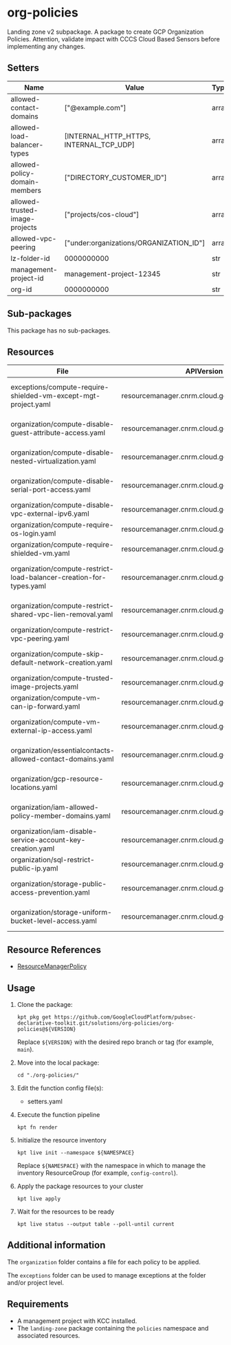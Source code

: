 <!-- BEGINNING OF PRE-COMMIT-BLUEPRINT DOCS HOOK:TITLE -->
# org-policies


<!-- END OF PRE-COMMIT-BLUEPRINT DOCS HOOK:TITLE -->
<!-- BEGINNING OF PRE-COMMIT-BLUEPRINT DOCS HOOK:BODY -->
Landing zone v2 subpackage.
A package to create GCP Organization Policies.
Attention, validate impact with CCCS Cloud Based Sensors before implementing any changes.

## Setters

|              Name              |                  Value                  | Type  | Count |
|--------------------------------|-----------------------------------------|-------|-------|
| allowed-contact-domains        | ["@example.com"]                        | array |     1 |
| allowed-load-balancer-types    | [INTERNAL_HTTP_HTTPS, INTERNAL_TCP_UDP] | array |     1 |
| allowed-policy-domain-members  | ["DIRECTORY_CUSTOMER_ID"]               | array |     1 |
| allowed-trusted-image-projects | ["projects/cos-cloud"]                  | array |     1 |
| allowed-vpc-peering            | ["under:organizations/ORGANIZATION_ID"] | array |     1 |
| lz-folder-id                   |                              0000000000 | str   |     0 |
| management-project-id          | management-project-12345                | str   |     1 |
| org-id                         |                              0000000000 | str   |    20 |

## Sub-packages

This package has no sub-packages.

## Resources

|                                File                                 |                  APIVersion                   |         Kind          |                       Name                        | Namespace |
|---------------------------------------------------------------------|-----------------------------------------------|-----------------------|---------------------------------------------------|-----------|
| exceptions/compute-require-shielded-vm-except-mgt-project.yaml      | resourcemanager.cnrm.cloud.google.com/v1beta1 | ResourceManagerPolicy | compute-require-shielded-vm-except-mgt-project    | policies  |
| organization/compute-disable-guest-attribute-access.yaml            | resourcemanager.cnrm.cloud.google.com/v1beta1 | ResourceManagerPolicy | compute-disable-guest-attribute-access            | policies  |
| organization/compute-disable-nested-virtualization.yaml             | resourcemanager.cnrm.cloud.google.com/v1beta1 | ResourceManagerPolicy | compute-disable-nested-virtualization             | policies  |
| organization/compute-disable-serial-port-access.yaml                | resourcemanager.cnrm.cloud.google.com/v1beta1 | ResourceManagerPolicy | compute-disable-serial-port-access                | policies  |
| organization/compute-disable-vpc-external-ipv6.yaml                 | resourcemanager.cnrm.cloud.google.com/v1beta1 | ResourceManagerPolicy | compute-disable-vpc-external-ipv6                 | policies  |
| organization/compute-require-os-login.yaml                          | resourcemanager.cnrm.cloud.google.com/v1beta1 | ResourceManagerPolicy | compute-require-os-login                          | policies  |
| organization/compute-require-shielded-vm.yaml                       | resourcemanager.cnrm.cloud.google.com/v1beta1 | ResourceManagerPolicy | compute-require-shielded-vm                       | policies  |
| organization/compute-restrict-load-balancer-creation-for-types.yaml | resourcemanager.cnrm.cloud.google.com/v1beta1 | ResourceManagerPolicy | compute-restrict-load-balancer-creation-for-types | policies  |
| organization/compute-restrict-shared-vpc-lien-removal.yaml          | resourcemanager.cnrm.cloud.google.com/v1beta1 | ResourceManagerPolicy | compute-restrict-shared-vpc-lien-removal          | policies  |
| organization/compute-restrict-vpc-peering.yaml                      | resourcemanager.cnrm.cloud.google.com/v1beta1 | ResourceManagerPolicy | compute-restrict-vpc-peering                      | policies  |
| organization/compute-skip-default-network-creation.yaml             | resourcemanager.cnrm.cloud.google.com/v1beta1 | ResourceManagerPolicy | compute-skip-default-network-creation             | policies  |
| organization/compute-trusted-image-projects.yaml                    | resourcemanager.cnrm.cloud.google.com/v1beta1 | ResourceManagerPolicy | compute-trusted-image-projects                    | policies  |
| organization/compute-vm-can-ip-forward.yaml                         | resourcemanager.cnrm.cloud.google.com/v1beta1 | ResourceManagerPolicy | compute-vm-can-ip-forward                         | policies  |
| organization/compute-vm-external-ip-access.yaml                     | resourcemanager.cnrm.cloud.google.com/v1beta1 | ResourceManagerPolicy | compute-vm-external-ip-access                     | policies  |
| organization/essentialcontacts-allowed-contact-domains.yaml         | resourcemanager.cnrm.cloud.google.com/v1beta1 | ResourceManagerPolicy | essentialcontacts-allowed-contact-domains         | policies  |
| organization/gcp-resource-locations.yaml                            | resourcemanager.cnrm.cloud.google.com/v1beta1 | ResourceManagerPolicy | gcp-restrict-resource-locations                   | policies  |
| organization/iam-allowed-policy-member-domains.yaml                 | resourcemanager.cnrm.cloud.google.com/v1beta1 | ResourceManagerPolicy | iam-allowed-policy-member-domains                 | policies  |
| organization/iam-disable-service-account-key-creation.yaml          | resourcemanager.cnrm.cloud.google.com/v1beta1 | ResourceManagerPolicy | iam-disable-service-account-key-creation          | policies  |
| organization/sql-restrict-public-ip.yaml                            | resourcemanager.cnrm.cloud.google.com/v1beta1 | ResourceManagerPolicy | sql-restrict-public-ip                            | policies  |
| organization/storage-public-access-prevention.yaml                  | resourcemanager.cnrm.cloud.google.com/v1beta1 | ResourceManagerPolicy | storage-public-access-prevention                  | policies  |
| organization/storage-uniform-bucket-level-access.yaml               | resourcemanager.cnrm.cloud.google.com/v1beta1 | ResourceManagerPolicy | storage-uniform-bucket-level-access               | policies  |

## Resource References

- [ResourceManagerPolicy](https://cloud.google.com/config-connector/docs/reference/resource-docs/resourcemanager/resourcemanagerpolicy)

## Usage

1.  Clone the package:
    ```shell
    kpt pkg get https://github.com/GoogleCloudPlatform/pubsec-declarative-toolkit.git/solutions/org-policies/org-policies@${VERSION}
    ```
    Replace `${VERSION}` with the desired repo branch or tag
    (for example, `main`).

1.  Move into the local package:
    ```shell
    cd "./org-policies/"
    ```

1.  Edit the function config file(s):
    - setters.yaml

1.  Execute the function pipeline
    ```shell
    kpt fn render
    ```

1.  Initialize the resource inventory
    ```shell
    kpt live init --namespace ${NAMESPACE}
    ```
    Replace `${NAMESPACE}` with the namespace in which to manage
    the inventory ResourceGroup (for example, `config-control`).

1.  Apply the package resources to your cluster
    ```shell
    kpt live apply
    ```

1.  Wait for the resources to be ready
    ```shell
    kpt live status --output table --poll-until current
    ```

<!-- END OF PRE-COMMIT-BLUEPRINT DOCS HOOK:BODY -->

## Additional information

The `organization` folder contains a file for each policy to be applied.

The `exceptions` folder can be used to manage exceptions at the folder and/or project level.

## Requirements

- A management project with KCC installed.
- The `landing-zone` package containing the `policies` namespace and associated resources.